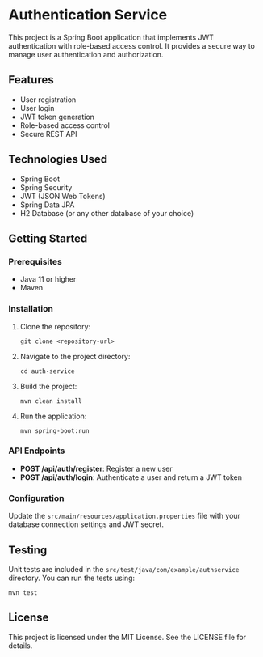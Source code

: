 # Authentication Service

This project is a Spring Boot application that implements JWT authentication with role-based access control. It provides a secure way to manage user authentication and authorization.

## Features

- User registration
- User login
- JWT token generation
- Role-based access control
- Secure REST API

## Technologies Used

- Spring Boot
- Spring Security
- JWT (JSON Web Tokens)
- Spring Data JPA
- H2 Database (or any other database of your choice)

## Getting Started

### Prerequisites

- Java 11 or higher
- Maven

### Installation

1. Clone the repository:
   ```
   git clone <repository-url>
   ```

2. Navigate to the project directory:
   ```
   cd auth-service
   ```

3. Build the project:
   ```
   mvn clean install
   ```

4. Run the application:
   ```
   mvn spring-boot:run
   ```

### API Endpoints

- **POST /api/auth/register**: Register a new user
- **POST /api/auth/login**: Authenticate a user and return a JWT token

### Configuration

Update the `src/main/resources/application.properties` file with your database connection settings and JWT secret.

## Testing

Unit tests are included in the `src/test/java/com/example/authservice` directory. You can run the tests using:
```
mvn test
```

## License

This project is licensed under the MIT License. See the LICENSE file for details.